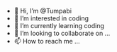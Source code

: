 - 👋 Hi, I’m @Tumpabi
- 👀 I’m interested in coding
- 🌱 I’m currently learning coding
- 💞️ I’m looking to collaborate on ...
- 📫 How to reach me ...

<!---
Tumpabi/Tumpabi is a ✨ special ✨ repository because its `README.md` (this file) appears on your GitHub profile.
You can click the Preview link to take a look at your changes.
--->
